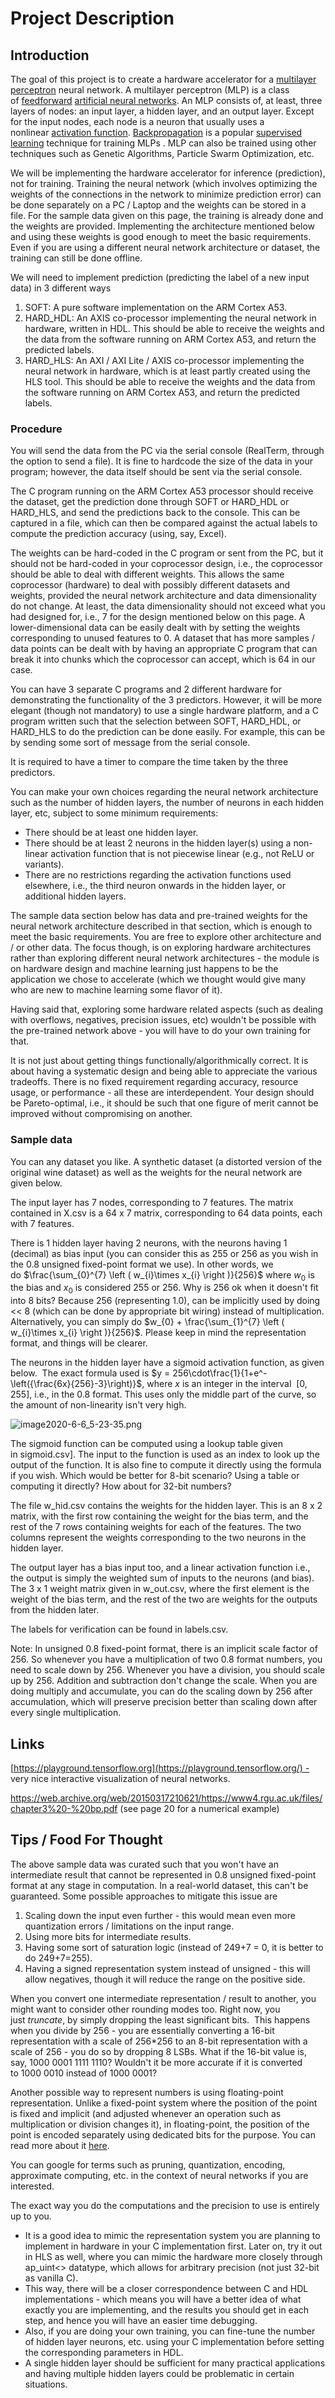 # Project Description

## Introduction

The goal of this project is to create a hardware accelerator for a [multilayer perceptron](https://en.wikipedia.org/wiki/Multilayer_perceptron) neural network. A multilayer perceptron (MLP) is a class of [feedforward](https://en.wikipedia.org/wiki/Feedforward_neural_network "Feedforward neural network") [artificial neural networks](https://en.wikipedia.org/wiki/Artificial_neural_network "Artificial neural network"). An MLP consists of, at least, three layers of nodes: an input layer, a hidden layer, and an output layer. Except for the input nodes, each node is a neuron that usually uses a nonlinear [activation function](https://en.wikipedia.org/wiki/Activation_function "Activation function"). [Backpropagation](https://en.wikipedia.org/wiki/Backpropagation "Backpropagation") is a popular [supervised learning](https://en.wikipedia.org/wiki/Supervised_learning "Supervised learning") technique for training MLPs . MLP can also be trained using other techniques such as Genetic Algorithms, Particle Swarm Optimization, etc.

We will be implementing the hardware accelerator for inference (prediction), not for training. Training the neural network (which involves optimizing the weights of the connections in the network to minimize prediction error) can be done separately on a PC / Laptop and the weights can be stored in a file. For the sample data given on this page, the training is already done and the weights are provided. Implementing the architecture mentioned below and using these weights is good enough to meet the basic requirements. Even if you are using a different neural network architecture or dataset, the training can still be done offline.

We will need to implement prediction (predicting the label of a new input data) in 3 different ways

1. SOFT: A pure software implementation on the ARM Cortex A53.
2. HARD_HDL: An AXIS co-processor implementing the neural network in hardware, written in HDL. This should be able to receive the weights and the data from the software running on ARM Cortex A53, and return the predicted labels.
3. HARD_HLS: An AXI / AXI Lite / AXIS co-processor implementing the neural network in hardware, which is at least partly created using the HLS tool. This should be able to receive the weights and the data from the software running on ARM Cortex A53, and return the predicted labels.

### Procedure

You will send the data from the PC via the serial console (RealTerm, through the option to send a file). It is fine to hardcode the size of the data in your program; however, the data itself should be sent via the serial console.

The C program running on the ARM Cortex A53 processor should receive the dataset, get the prediction done through SOFT or HARD_HDL or HARD_HLS, and send the predictions back to the console. This can be captured in a file, which can then be compared against the actual labels to compute the prediction accuracy (using, say, Excel).

The weights can be hard-coded in the C program or sent from the PC, but it should not be hard-coded in your coprocessor design, i.e., the coprocessor should be able to deal with different weights. This allows the same coprocessor (hardware) to deal with possibly different datasets and weights, provided the neural network architecture and data dimensionality do not change. At least, the data dimensionality should not exceed what you had designed for, i.e., 7 for the design mentioned below on this page. A lower-dimensional data can be easily dealt with by setting the weights corresponding to unused features to 0. A dataset that has more samples / data points can be dealt with by having an appropriate C program that can break it into chunks which the coprocessor can accept, which is 64 in our case.

You can have 3 separate C programs and 2 different hardware for demonstrating the functionality of the 3 predictors. However, it will be more elegant (though not mandatory) to use a single hardware platform, and a C program written such that the selection between SOFT, HARD_HDL, or HARD_HLS to do the prediction can be done easily. For example, this can be by sending some sort of message from the serial console.

It is required to have a timer to compare the time taken by the three predictors.

You can make your own choices regarding the neural network architecture such as the number of hidden layers, the number of neurons in each hidden layer, etc, subject to some minimum requirements:

- There should be at least one hidden layer.
- There should be at least 2 neurons in the hidden layer(s) using a non-linear activation function that is not piecewise linear (e.g., not ReLU or variants).
- There are no restrictions regarding the activation functions used elsewhere, i.e., the third neuron onwards in the hidden layer, or additional hidden layers.

The sample data section below has data and pre-trained weights for the neural network architecture described in that section, which is enough to meet the basic requirements. You are free to explore other architecture and / or other data. The focus though, is on exploring hardware architectures rather than exploring different neural network architectures - the module is on hardware design and machine learning just happens to be the application we chose to accelerate (which we thought would give many who are new to machine learning some flavor of it).

Having said that, exploring some hardware related aspects (such as dealing with overflows, negatives, precision issues, etc) wouldn't be possible with the pre-trained network above - you will have to do your own training for that.

It is not just about getting things functionally/algorithmically correct. It is about having a systematic design and being able to appreciate the various tradeoffs. There is no fixed requirement regarding accuracy, resource usage, or performance - all these are interdependent. Your design should be Pareto-optimal, i.e., it should be such that one figure of merit cannot be improved without compromising on another.

### Sample data

You can any dataset you like. A synthetic dataset (a distorted version of the original wine dataset) as well as the weights for the neural network are given below.

The input layer has 7 nodes, corresponding to 7 features. The matrix contained in X.csv is a 64 x 7 matrix, corresponding to 64 data points, each with 7 features.

There is 1 hidden layer having 2 neurons, with the neurons having 1 (decimal) as bias input (you can consider this as 255 or 256 as you wish in the 0.8 unsigned fixed-point format we use). In other words, we do $\frac{\sum_{0}^{7} \left ( w_{i}\times x_{i} \right )}{256}$ where $w_{0}$ is the bias and $x_{0}$ is considered 255 or 256. Why is 256 ok when it doesn't fit into 8 bits? Because 256 (representing 1.0), can be implicitly used by doing << 8 (which can be done by appropriate bit wiring) instead of multiplication. Alternatively, you can simply do $w_{0} + \frac{\sum_{1}^{7} \left ( w_{i}\times x_{i} \right )}{256}$. Please keep in mind the representation format, and things will be clearer.

The neurons in the hidden layer have a sigmoid activation function, as given below.  The exact formula used is $y = 256\cdot\frac{1}{1+e^-\left({\frac{6x}{256}-3}\right)}$, where $x$ is an integer in the interval  [0, 255], i.e., in the 0.8 format. This uses only the middle part of the curve, so the amount of non-linearity isn't very high.

![image2020-6-6_5-23-35.png](ProjDesc/Activation_Fn.png)

The sigmoid function can be computed using a lookup table given in sigmoid.csv]. The input to the function is used as an index to look up the output of the function. It is also fine to compute it directly using the formula if you wish. Which would be better for 8-bit scenario? Using a table or computing it directly? How about for 32-bit numbers?

The file w_hid.csv contains the weights for the hidden layer. This is an 8 x 2 matrix, with the first row containing the weight for the bias term, and the rest of the 7 rows containing weights for each of the features. The two columns represent the weights corresponding to the two neurons in the hidden layer.

The output layer has a bias input too, and a linear activation function i.e., the output is simply the weighted sum of inputs to the neurons (and bias). The 3 x 1 weight matrix given in w_out.csv, where the first element is the weight of the bias term, and the rest of the two are weights for the outputs from the hidden later.

The labels for verification can be found in labels.csv.

Note: In unsigned 0.8 fixed-point format, there is an implicit scale factor of 256. So whenever you have a multiplication of two 0.8 format numbers, you need to scale down by 256. Whenever you have a division, you should scale up by 256. Addition and subtraction don't change the scale. When you are doing multiply and accumulate, you can do the scaling down by 256 after accumulation, which will preserve precision better than scaling down after every single multiplication.

## Links

[https://playground.tensorflow.org](https://playground.tensorflow.org/) - very nice interactive visualization of neural networks.

<https://web.archive.org/web/20150317210621/https://www4.rgu.ac.uk/files/chapter3%20-%20bp.pdf> (see page 20 for a numerical example)

## Tips / Food For Thought

The above sample data was curated such that you won't have an intermediate result that cannot be represented in 0.8 unsigned fixed-point format at any stage in computation. In a real-world dataset, this can't be guaranteed. Some possible approaches to mitigate this issue are

1. Scaling down the input even further - this would mean even more quantization errors / limitations on the input range.
2. Using more bits for intermediate results.
3. Having some sort of saturation logic (instead of 249+7 = 0, it is better to do 249+7=255).
4. Having a signed representation system instead of unsigned - this will allow negatives, though it will reduce the range on the positive side.

When you convert one intermediate representation / result to another, you might want to consider other rounding modes too. Right now, you just *truncate*, by simply dropping the least significant bits.  This happens when you divide by 256 - you are essentially converting a 16-bit representation with a scale of 256*256 to an 8-bit representation with a scale of 256 - you do so by dropping 8 LSBs. What if the 16-bit value is, say, 1000 0001 1111 1110? Wouldn't it be more accurate if it is converted to 1000 0010 instead of 1000 0001?

Another possible way to represent numbers is using floating-point representation. Unlike a fixed-point system where the position of the point is fixed and implicit (and adjusted whenever an operation such as multiplication or division changes it), in floating-point, the position of the point is encoded separately using dedicated bits for the purpose. You can read more about it [here](https://en.wikipedia.org/wiki/Floating-point_arithmetic).

You can google for terms such as pruning, quantization, encoding, approximate computing, etc. in the context of neural networks if you are interested.

The exact way you do the computations and the precision to use is entirely up to you.

- It is a good idea to mimic the representation system you are planning to implement in hardware in your C implementation first. Later on, try it out in HLS as well, where you can mimic the hardware more closely through ap_uint<> datatype, which allows for arbitrary precision (not just 32-bit as vanilla C).
- This way, there will be a closer correspondence between C and HDL implementations - which means you will have a better idea of what exactly you are implementing, and the results you should get in each step, and hence you will have an easier time debugging.
- Also, if you are doing your own training, you can fine-tune the number of hidden layer neurons, etc. using your C implementation before setting the corresponding parameters in HDL.
- A single hidden layer should be sufficient for many practical applications and having multiple hidden layers could be problematic in certain situations.
